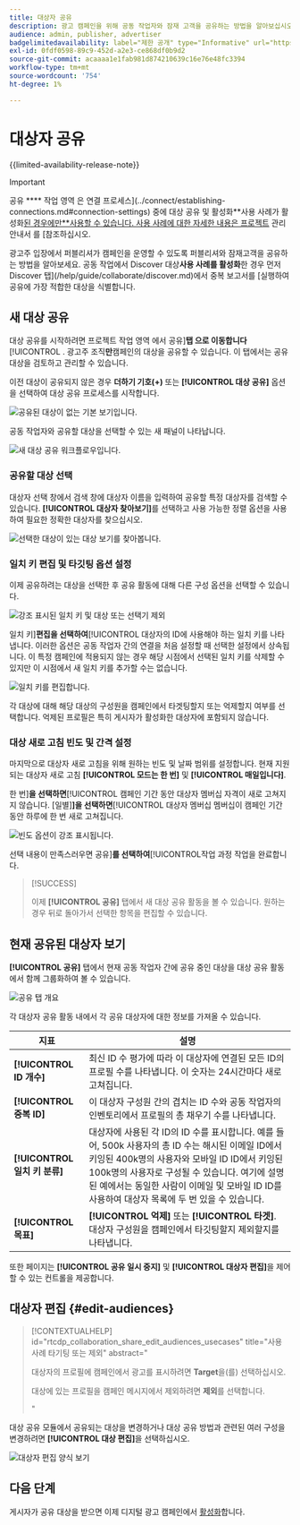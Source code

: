 ```yaml
---
title: 대상자 공유
description: 광고 캠페인을 위해 공동 작업자와 잠재 고객을 공유하는 방법을 알아보십시오.
audience: admin, publisher, advertiser
badgelimitedavailability: label="제한 공개" type="Informative" url="https://helpx.adobe.com/legal/product-descriptions/real-time-customer-data-platform-collaboration.html newtab=true"
exl-id: 0fdf0598-89c9-452d-a2e3-ce868df0b9d2
source-git-commit: acaaaa1e1fab981d874210639c16e76e48fc3394
workflow-type: tm+mt
source-wordcount: '754'
ht-degree: 1%

---
```


# 대상자 공유

{{limited-availability-release-note}}

>[!IMPORTANT]
>
>공유 **** 작업 영역 은 연결 프로세스](../connect/establishing-connections.md#connection-settings) 중에 대상 공유 및 활성화&#x200B;**사용 사례가 활성화[된 경우에만**&#x200B;사용할 수 있습니다. 사용 사례에 대한 자세한 내용은 프로젝트](./manage-projects.md#project-use-cases) 관리 안내서 를 [참조하십시오.

광고주 입장에서 퍼블리셔가 캠페인을 운영할 수 있도록 퍼블리셔와 잠재고객을 공유하는 방법을 알아보세요. 공동 작업에서 Discover 대상&#x200B;**사용 사례를 활성화**&#x200B;한 경우 먼저 Discover 탭](/help/guide/collaborate/discover.md)에서 중복 보고서를 [실행하여 공유에 가장 적합한 대상을 식별합니다.

## 새 대상 공유

대상 공유를 시작하려면 프로젝트 작업 영역 에서 공유&#x200B;]**탭 으로 이동합니다**[!UICONTROL . 광고주 조직&#x200B;**만**&#x200B;캠페인의 대상을 공유할 수 있습니다. 이 탭에서는 공유 대상을 검토하고 관리할 수 있습니다.

이전 대상이 공유되지 않은 경우 **더하기 기호(+)** 또는 **[!UICONTROL 대상 공유]** 옵션을 선택하여 대상 공유 프로세스를 시작합니다.

![공유된 대상이 없는 기본 보기입니다.](/help/assets/collaborate/share/share-new-audiences.png)

공동 작업자와 공유할 대상을 선택할 수 있는 새 패널이 나타납니다.

![새 대상 공유 워크플로우입니다.](/help/assets/collaborate/share/share-audiences-workflow.png)

### 공유할 대상 선택

대상자 선택 창에서 검색 창에 대상자 이름을 입력하여 공유할 특정 대상자를 검색할 수 있습니다. **[!UICONTROL 대상자 찾아보기]**&#x200B;를 선택하고 사용 가능한 정렬 옵션을 사용하여 필요한 정확한 대상자를 찾으십시오.

![선택한 대상이 있는 대상 보기를 찾아봅니다.](/help/assets/collaborate/share/browse-audiences-view.png)

### 일치 키 편집 및 타깃팅 옵션 설정

이제 공유하려는 대상을 선택한 후 공유 활동에 대해 다른 구성 옵션을 선택할 수 있습니다.

![강조 표시된 일치 키 및 대상 또는 선택기 제외](/help/assets/collaborate/share/match-keys-and-targeting.png)

일치 키&#x200B;]**편집을 선택하여**[!UICONTROL &#x200B;대상자의 ID에 사용해야 하는 일치 키를 나타냅니다. 이러한 옵션은 공동 작업자 간의 연결을 처음 설정할 때 선택한 설정에서 상속됩니다. 이 특정 캠페인에 적용되지 않는 경우 해당 시점에서 선택된 일치 키를 삭제할 수 있지만 이 시점에서 새 일치 키를 추가할 수는 없습니다.

![일치 키를 편집합니다.](/help/assets/collaborate/share/update-match-keys.png)

각 대상에 대해 해당 대상의 구성원을 캠페인에서 타겟팅할지 또는 억제할지 여부를 선택합니다. 억제된 프로필은 특히 게시자가 활성화한 대상자에 포함되지 않습니다.

### 대상 새로 고침 빈도 및 간격 설정

마지막으로 대상자 새로 고침을 위해 원하는 빈도 및 날짜 범위를 설정합니다. 현재 지원되는 대상자 새로 고침 **[!UICONTROL 모드는 한 번]** 및 **[!UICONTROL 매일입니다]**.

한 번&#x200B;]**을 선택하면**[!UICONTROL &#x200B;캠페인 기간 동안 대상자 멤버십 자격이 새로 고쳐지지 않습니다. [일별&#x200B;]**]을 선택하면**[!UICONTROL &#x200B;대상자 멤버십 멤버십이 캠페인 기간 동안 하루에 한 번 새로 고쳐집니다.

![빈도 옵션이 강조 표시됩니다.](/help/assets/collaborate/share/audience-refresh-frequency.png)

선택 내용이 만족스러우면 공유&#x200B;]**를 선택하여**[!UICONTROL &#x200B;작업 과정 작업을 완료합니다.

>[!SUCCESS]
>
>이제 **[!UICONTROL 공유]** 탭에서 새 대상 공유 활동을 볼 수 있습니다. 원하는 경우 뒤로 돌아가서 선택한 항목을 편집할 수 있습니다.

## 현재 공유된 대상자 보기

**[!UICONTROL 공유]** 탭에서 현재 공동 작업자 간에 공유 중인 대상을 대상 공유 활동에서 함께 그룹화하여 볼 수 있습니다.

![공유 탭 개요](/help/assets/collaborate/share/share-tab-overview.png)

<!--

The banner at the top of the page shows figures across all audience sharing activities. 

![The hero banner in the sharing tab.](/help/assets/collaborate/share/share-hero-banner.png)


|Metric | Description |
|---------|----------|
| **[!UICONTROL Shared audiences]** | Indicates the number of audiences shared between collaborators in this project, across all audience sharing modules. |
| **[!UICONTROL Estimated addressable reach]** | Indicates the approximate number of profiles that you can reach across all the audiences that are currently shared in the project. [TODO: ADD INFORMATION ABOUT HOW THIS IS CALCULATED] |
| **[!UICONTROL Target identities]** | The number of identities across all audiences shared in this project for which you selected to target the profiles. |
| **[!UICONTROL Suppress identities]** | The number of identities across all audiences shared in this project for which you selected to suppress the profiles and thereby not target them in campaigns. |

-->

각 대상자 공유 활동 내에서 각 공유 대상자에 대한 정보를 가져올 수 있습니다.

| 지표 | 설명 |
|---------|----------|
| **[!UICONTROL ID 개수]** | 최신 ID 수 평가에 따라 이 대상자에 연결된 모든 ID의 프로필 수를 나타냅니다. 이 숫자는 24시간마다 새로 고쳐집니다. |
| **[!UICONTROL 중복 ID]** | 이 대상자 구성원 간의 겹치는 ID 수와 공동 작업자의 인벤토리에서 프로필의 총 채우기 수를 나타냅니다. |
| **[!UICONTROL 일치 키 분류]** | 대상자에 사용된 각 ID의 ID 수를 표시합니다. 예를 들어, 500k 사용자의 총 ID 수는 해시된 이메일 ID에서 키잉된 400k명의 사용자와 모바일 ID ID에서 키잉된 100k명의 사용자로 구성될 수 있습니다. 여기에 설명된 예에서는 동일한 사람이 이메일 및 모바일 ID ID를 사용하여 대상자 목록에 두 번 있을 수 있습니다. |
| **[!UICONTROL 목표]** | **[!UICONTROL 억제]** 또는 **[!UICONTROL 타겟]**. 대상자 구성원을 캠페인에서 타깃팅할지 제외할지를 나타냅니다. |

또한 페이지는 **[!UICONTROL 공유 일시 중지]** 및 **[!UICONTROL 대상자 편집]**&#x200B;을 제어할 수 있는 컨트롤을 제공합니다.

## 대상자 편집 {#edit-audiences}

>[!CONTEXTUALHELP]
>id="rtcdp_collaboration_share_edit_audiences_usecases"
>title="사용 사례 타기팅 또는 제외"
>abstract="<p>대상자의 프로필에 캠페인에서 광고를 표시하려면 **Target**&#x200B;을(를) 선택하십시오.</p> <p>대상에 있는 프로필을 캠페인 메시지에서 제외하려면 **제외**&#x200B;를 선택합니다.</p>"

대상 공유 모듈에서 공유되는 대상을 변경하거나 대상 공유 방법과 관련된 여러 구성을 변경하려면 **[!UICONTROL 대상 편집]**&#x200B;을 선택하십시오.

![대상자 편집 양식 보기](/help/assets/collaborate/share/edit-audiences-modal.png)

<!--

Search for audiences that you want to add to the sharing module. 

For each audience, you can select whether you'd like to target or suppress those profiles in campaigns. 

To remove an audience from the sharing module, select the trash can icon [TODO: add spectrum icon and folder].

Select how often you would like the audience membership to be refreshed and the date range within which you want the membership of the audience to be refreshed. 

TODO: are there any limitations for frequency in the M1 release?

-->

## 다음 단계

게시자가 공유 대상을 받으면 이제 디지털 광고 캠페인에서 [활성화](/help/guide/collaborate/activate.md)합니다.
